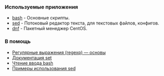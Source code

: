 ### Используемые приложения

- [bash](https://www.man7.org/linux/man-pages/man1/bash.1.html) - Основные скрипты.
- [sed](https://www.gnu.org/software/sed/manual/sed.html) - Потоковый редактор текста, для текстовых файлов, конфигов.
- [dnf]() - Пакетный менеджер CentOS.

### В помощь

- [Регулярные выражения (regexp) — основы](https://habr.com/ru/articles/545150/)
- [Документация set](https://linuxcommand.org/lc3_man_pages/seth.html)
- [Чтение ввода bash](https://www.man7.org/linux/man-pages/man1/bash.1.html#READLINE)
- [Примеры использования sed](https://gist.github.com/johnbianchi/df9f10940d1ec9019017189cca422bb1)